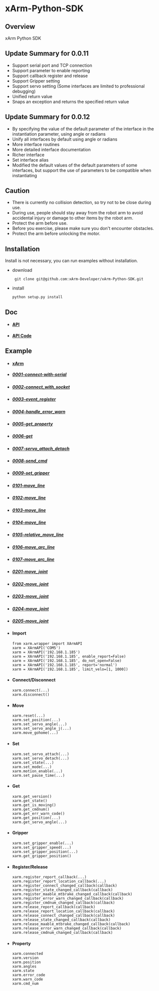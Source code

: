 # xArm-Python-SDK

## Overview
xArm Python SDK

## Update Summary for 0.0.11
- Support serial port and TCP connection
- Support parameter to enable reporting
- Support callback register and release
- Support Gripper setting
- Support servo setting (Some interfaces are limited to professional debugging)
- Unified return value
- Snaps an exception and returns the specified return value

## Update Summary for 0.0.12
- By specifying the value of the default parameter of the interface in the instantiation parameter, using angle or radians
- Unify all interfaces by default using angle or radians
- More interface routines
- More detailed interface documentation
- Richer interface
- Set interface alias
- Modified the default values of the default parameters of some interfaces, but support the use of parameters to be compatible when instantiating

## Caution
- There is currently no collision detection, so try not to be close during use.
- During use, people should stay away from the robot arm to avoid accidental injury or damage to other items by the robot arm.
- Protect the arm before use.
- Before you exercise, please make sure you don't encounter obstacles.
- Protect the arm before unlocking the motor.

## Installation
Install is not necessary, you can run examples without installation.
- download

  ``` git clone git@github.com:xArm-Developer/xArm-Python-SDK.git```
- install

  ``` python setup.py install ```

## Doc
- #### [API](doc/api/xarm_api.md)
- #### [API Code](doc/api/xarm_api_code.md)

## Example
- #### [xArm](example/wrapper/)
- ##### [0001-connect-with-serial](example/wrapper/0001-connect_with_serial.py)
- ##### [0002-connect_with_socket](example/wrapper/0002-connect_with_socket.py)
- ##### [0003-event_register](example/wrapper/0003-event_register.py)
- ##### [0004-handle_error_warn](example/wrapper/0004-handle_error_warn.py)
- ##### [0005-get_property](example/wrapper/0005-get_property.py)
- ##### [0006-get](example/wrapper/0006-get.py)
- ##### [0007-servo_attach_detach](example/wrapper/0007-servo_attach_detach.py)
- ##### [0008-send_cmd](example/wrapper/0008-send_cmd.py)
- ##### [0009-set_gripper](example/wrapper/0009-set_gripper.py)
- ##### [0101-move_line](example/wrapper/0101-move_line.py)
- ##### [0102-move_line](example/wrapper/0102-move_line.py)
- ##### [0103-move_line](example/wrapper/0103-move_line.py)
- ##### [0104-move_line](example/wrapper/0104-move_line.py)
- ##### [0105-relative_move_line](example/wrapper/0105-relative_move_line.py)
- ##### [0106-move_arc_line](example/wrapper/0106-move_arc_line.py)
- ##### [0107-move_arc_line](example/wrapper/0107-move_arc_line.py)
- ##### [0201-move_joint](example/wrapper/0201-move_joint.py)
- ##### [0202-move_joint](example/wrapper/0202-move_joint.py)
- ##### [0203-move_joint](example/wrapper/0203-move_joint.py)
- ##### [0204-move_joint](example/wrapper/0204-move_joint.py)
- ##### [0205-move_joint](example/wrapper/0205-move_joint.py)


- #### Import
  ```
  from xarm.wrapper import XArmAPI
  xarm = XArmAPI('COM5')
  xarm = XArmAPI('192.168.1.185')
  xarm = XArmAPI('192.168.1.185', enable_report=False)
  xarm = XArmAPI('192.168.1.185', do_not_open=False)
  xarm = XArmAPI('192.168.1.185', report='normal')
  xarm = XArmAPI('192.168.1.185', limit_velo=[1, 1000])
  ```
- #### Connect/Disconnect
  ```
  xarm.connect(...)
  xarm.disconnect()
  ```
- #### Move
  ```
  xarm.reset(...)
  xarm.set_position(...)
  xarm.set_servo_angle(...)
  xarm.set_servo_angle_j(...)
  xarm.move_gohome(...)
- #### Set
  ```
  xarm.set_servo_attach(...)
  xarm.set_servo_detach(...)
  xarm.set_state(...)
  xarm.set_mode(...)
  xarm.motion_enable(...)
  xarm.set_pause_time(...)
  ```
- #### Get
  ```
  xarm.get_version()
  xarm.get_state()
  xarm.get_is_moving()
  xarm.get_cmdnum()
  xarm.get_err_warn_code()
  xarm.get_position(...)
  xarm.get_servo_angle(...)
  ```
- #### Gripper
  ```
  xarm.set_gripper_enable(...)
  xarm.set_gripper_speed(...)
  xarm.set_gripper_position(...)
  xarm.get_gripper_position()
  ```
- #### Register/Release
  ```
  xarm.register_report_callback(...)
  xarm.register_report_location_callback(...)
  xarm.register_connect_changed_callback(callback)
  xarm.register_state_changed_callback(callback)
  xarm.register_maable_mtbrake_changed_callback(callback)
  xarm.register_error_warn_changed_callback(callback)
  xarm.register_cmdnum_changed_callback(callback)
  xarm.release_report_callback(callback)
  xarm.release_report_location_callback(callback)
  xarm.release_connect_changed_callback(callback)
  xarm.release_state_changed_callback(callback)
  xarm.release_maable_mtbrake_changed_callback(callback)
  xarm.release_error_warn_changed_callback(callback)
  xarm.release_cmdnum_changed_callback(callback)
  ```
- #### Property
  ```
  xarm.connected
  xarm.version
  xarm.position
  xarm.angles
  xarm.state
  xarm.error_code
  xarm.warn_code
  xarm.cmd_num
  ```

